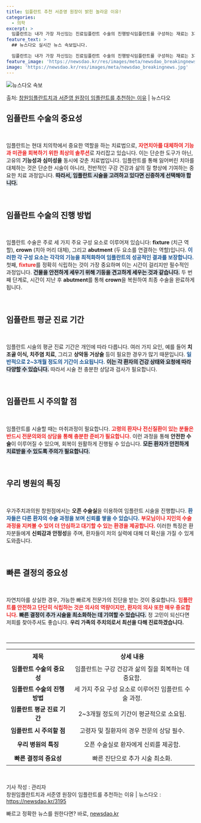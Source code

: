 ```yaml
---
title: 임플란트 추천 서준영 원장이 밝힌 놀라운 이유!
categories:
  - 의학
excerpt: >
  임플란트는 내가 가장 자신있는 진료임플란트 수술의 진행방식임플란트를 구성하는 재료는 3가지입니다. 자연치아의…
feature_text: >
  ## 뉴스다오 실시간 뉴스 속보입니다.

  임플란트는 내가 가장 자신있는 진료임플란트 수술의 진행방식임플란트를 구성하는 재료는 3가지입니다. 자연치아의…
feature_image: 'https://newsdao.kr/res/images/meta/newsdao_breakingnews.jpg'
image: 'https://newsdao.kr/res/images/meta/newsdao_breakingnews.jpg'
---
```


![뉴스다오 속보](https://newsdao.kr/res/images/meta/newsdao_breakingnews.jpg)

<p>출처: <a href="https://newsdao.kr/3195" rel="dofollow">창원임플란트치과 서준영 원장이 임플란트를 추천하는 이유</a> | 뉴스다오</p>

<h2 data-ke-size="size26">임플란트 수술의 중요성</h2>

<p data-ke-size="size16">&nbsp;</p>
임플란트는 현대 치의학에서 중요한 역할을 하는 치료법으로, <b><span style="color: #ee2323;">자연치아를 대체하여 기능과 미관을 회복하기 위한 최상의 솔루션</span></b>로 자리잡고 있습니다. 이는 단순한 도구가 아닌, 고유의 <b>기능성과 심미성을</b> 동시에 갖춘 치료법입니다. 임플란트를 통해 잃어버린 치아를 대체하는 것은 단순한 시술이 아니라, 전반적인 구강 건강과 삶의 질 향상에 기여하는 중요한 치료 과정입니다. <b><span style="background-color: #21538527;">따라서, 임플란트 시술을 고려하고 있다면 신중하게 선택해야 합니다.</span></b> 

<p data-ke-size="size16">&nbsp;</p>

<h2 data-ke-size="size26">임플란트 수술의 진행 방법</h2>

<p data-ke-size="size16">&nbsp;</p>
임플란트 수술은 주로 세 가지 주요 구성 요소로 이루어져 있습니다: <b>fixture</b> (치근 역할), <b>crown</b> (치아 머리 대체), 그리고 <b>abutment</b> (두 요소를 연결하는 역할)입니다. <b><span style="color: #1a5490;">이러한 각 구성 요소는 각각의 기능을 최적화하여 임플란트의 성공적인 결과를 보장합니다.</span></b> 첫째, <b><span style="color: #ee2323;">fixture</span></b>를 정확히 식립하는 것이 가장 중요하며 이는 시간이 걸리지만 필수적인 과정입니다. <b><span style="background-color: #21538527;">건물을 안전하게 세우기 위해 기둥을 견고하게 세우는 것과 같습니다.</span></b> 두 번째 단계로, 시간이 지난 후 <b>abutment</b>를 통해 <b>crown</b>을 복원하여 최종 수술을 완료하게 됩니다. 

<p data-ke-size="size16">&nbsp;</p>

<h2 data-ke-size="size26">임플란트 평균 진료 기간</h2>

<p data-ke-size="size16">&nbsp;</p>
임플란트 시술의 평균 진료 기간은 개인에 따라 다릅니다. 여러 가지 요인, 예를 들어 <b>치조골 이식, 치주염 치료</b>, 그리고 <b>상악동 거상술</b> 등이 필요한 경우가 많기 때문입니다. <b><span style="color: #1a5490;">일반적으로 2~3개월 정도의 기간이 소요됩니다.</span></b> <b><span style="background-color: #21538527;">이는 각 환자의 건강 상태와 요청에 따라 다양할 수 있습니다.</span></b> 따라서 시술 전 충분한 상담과 검사가 필요합니다. 

<p data-ke-size="size16">&nbsp;</p>

<h2 data-ke-size="size26">임플란트 시 주의할 점</h2>

<p data-ke-size="size16">&nbsp;</p>
임플란트를 시술할 때는 마취과정이 필요합니다. <b><span style="color: #ee2323;">고령의 환자나 전신질환이 있는 분들은 반드시 전문의와의 상담을 통해 충분한 준비가 필요합니다.</span></b> 이런 과정을 통해 <b>안전한 수술</b>이 이루어질 수 있으며, 회복이 원활하게 진행될 수 있습니다. <b><span style="background-color: #21538527;">모든 환자가 안전하게 치료받을 수 있도록 주의가 필요합니다.</span></b> 

<p data-ke-size="size16">&nbsp;</p>

<h2 data-ke-size="size26">우리 병원의 특징</h2>

<p data-ke-size="size16">&nbsp;</p>
우가주치과의원 창원점에서는 <b>오픈 수술실</b>을 이용하여 임플란트 시술을 진행합니다. <b><span style="color: #1a5490;">환자들은 다른 환자의 수술 과정을 보며 신뢰를 쌓을 수 있습니다.</span></b> <b><span style="color: #ee2323;">부모님이나 지인의 수술 과정을 지켜볼 수 있어 더 안심하고 대기할 수 있는 환경을 제공합니다.</span></b> 이러한 특징은 환자분들에게 <b>신뢰감과 안정성</b>을 주며, 환자들이 저의 실력에 대해 더 확신을 가질 수 있게 도와줍니다. 

<p data-ke-size="size16">&nbsp;</p>

<h2 data-ke-size="size26">빠른 결정의 중요성</h2>

<p data-ke-size="size16">&nbsp;</p>
자연치아를 상실한 경우, 가능한 빠르게 전문가의 진단을 받는 것이 중요합니다. <b><span style="color: #ee2323;">임플란트를 안전하고 단단히 식립하는 것은 의사의 역량이지만, 환자의 의사 또한 매우 중요합니다.</span></b> <b><span style="background-color: #21538527;">빠른 결정이 추가 시술을 최소화하는 데 기여할 수 있습니다.</span></b> 정 고민이 되신다면 저희를 찾아주셔도 좋습니다. <b>우리 가족의 주치의로서 최선을 다해 진료하겠습니다.</b>  

<p data-ke-size="size16">&nbsp;</p>

<hr>

<table style="width:100%; border-collapse:collapse;">
    <tr>
        <td style="text-align: center; height: 37px;"><b>제목</b></td>
        <td style="text-align: center; height: 37px;"><b>상세 내용</b></td>
    </tr>
    <tr>
        <td style="text-align: center; height: 37px;"><b>임플란트 수술의 중요성</b></td>
        <td style="text-align: center; height: 37px;">임플란트는 구강 건강과 삶의 질을 회복하는 데 중요함.</td>
    </tr>
    <tr>
        <td style="text-align: center; height: 37px;"><b>임플란트 수술의 진행 방법</b></td>
        <td style="text-align: center; height: 37px;">세 가지 주요 구성 요소로 이루어진 임플란트 수술 과정.</td>
    </tr>
    <tr>
        <td style="text-align: center; height: 37px;"><b>임플란트 평균 진료 기간</b></td>
        <td style="text-align: center; height: 37px;">2~3개월 정도의 기간이 평균적으로 소요됨.</td>
    </tr>
    <tr>
        <td style="text-align: center; height: 37px;"><b>임플란트 시 주의할 점</b></td>
        <td style="text-align: center; height: 37px;">고령자 및 질환자의 경우 전문의 상담 필수.</td>
    </tr>
    <tr>
        <td style="text-align: center; height: 37px;"><b>우리 병원의 특징</b></td>
        <td style="text-align: center; height: 37px;">오픈 수술실로 환자에게 신뢰를 제공함.</td>
    </tr>
    <tr>
        <td style="text-align: center; height: 37px;"><b>빠른 결정의 중요성</b></td>
        <td style="text-align: center; height: 37px;">빠른 진단으로 추가 시술 최소화.</td>
    </tr>
</table>

<p data-ke-size="size16">&nbsp;</p>

기사 작성 : 관리자  
창원임플란트치과 서준영 원장이 임플란트를 추천하는 이유 | 뉴스다오 : https://newsdao.kr/3195 

빠르고 정확한 뉴스를 원한다면? 바로, <a href="https://newsdao.kr" rel="dofollow">newsdao.kr</a>


